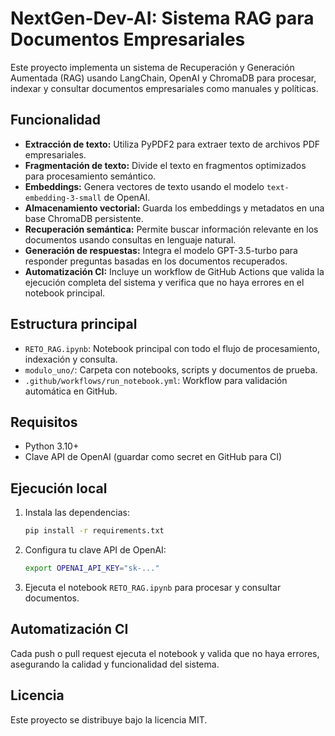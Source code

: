 # NextGen-Dev-AI: Sistema RAG para Documentos Empresariales

Este proyecto implementa un sistema de Recuperación y Generación Aumentada (RAG) usando LangChain, OpenAI y ChromaDB para procesar, indexar y consultar documentos empresariales como manuales y políticas.

## Funcionalidad
- **Extracción de texto:** Utiliza PyPDF2 para extraer texto de archivos PDF empresariales.
- **Fragmentación de texto:** Divide el texto en fragmentos optimizados para procesamiento semántico.
- **Embeddings:** Genera vectores de texto usando el modelo `text-embedding-3-small` de OpenAI.
- **Almacenamiento vectorial:** Guarda los embeddings y metadatos en una base ChromaDB persistente.
- **Recuperación semántica:** Permite buscar información relevante en los documentos usando consultas en lenguaje natural.
- **Generación de respuestas:** Integra el modelo GPT-3.5-turbo para responder preguntas basadas en los documentos recuperados.
- **Automatización CI:** Incluye un workflow de GitHub Actions que valida la ejecución completa del sistema y verifica que no haya errores en el notebook principal.

## Estructura principal
- `RETO_RAG.ipynb`: Notebook principal con todo el flujo de procesamiento, indexación y consulta.
- `modulo_uno/`: Carpeta con notebooks, scripts y documentos de prueba.
- `.github/workflows/run_notebook.yml`: Workflow para validación automática en GitHub.

## Requisitos
- Python 3.10+
- Clave API de OpenAI (guardar como secret en GitHub para CI)

## Ejecución local
1. Instala las dependencias:
   ```bash
   pip install -r requirements.txt
   ```
2. Configura tu clave API de OpenAI:
   ```bash
   export OPENAI_API_KEY="sk-..."
   ```
3. Ejecuta el notebook `RETO_RAG.ipynb` para procesar y consultar documentos.

## Automatización CI
Cada push o pull request ejecuta el notebook y valida que no haya errores, asegurando la calidad y funcionalidad del sistema.

## Licencia
Este proyecto se distribuye bajo la licencia MIT.